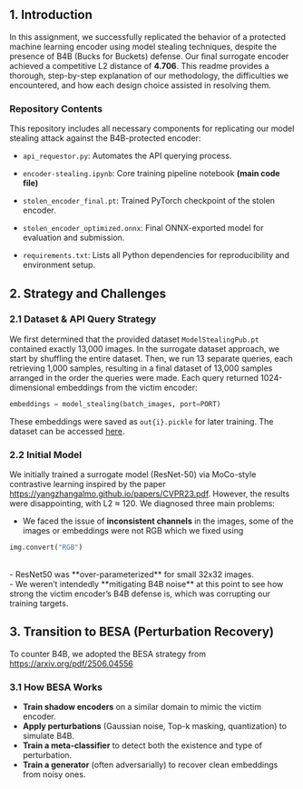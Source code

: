 ## 1. Introduction
In this assignment, we successfully replicated the behavior of a protected machine learning encoder using model stealing techniques, despite the presence of B4B (Bucks for Buckets) defense. Our final surrogate encoder achieved a competitive L2 distance of **4.706**. This readme provides a thorough, step-by-step explanation of our methodology, the difficulties we encountered, and how each design choice assisted in resolving them.

### Repository Contents

This repository includes all necessary components for replicating our model stealing attack against the B4B-protected encoder:

- `api_requestor.py`: Automates the API querying process.

- `encoder-stealing.ipynb`: Core training pipeline notebook **(main code file)**

- `stolen_encoder_final.pt`: Trained PyTorch checkpoint of the stolen encoder.

- `stolen_encoder_optimized.onnx`: Final ONNX-exported model for evaluation and submission.

- `requirements.txt`: Lists all Python dependencies for reproducibility and environment setup.


## 2. Strategy and Challenges
### 2.1 Dataset & API Query Strategy
We first determined that the provided dataset `ModelStealingPub.pt` contained exactly 13,000 images. In the surrogate dataset approach, we start by shuffling the entire dataset. Then, we run 13 separate queries, each retrieving 1,000 samples, resulting in a final dataset of 13,000 samples arranged in the order the queries were made. Each query returned 1024-dimensional embeddings from the victim encoder:

```python
embeddings = model_stealing(batch_images, port=PORT)
```
These embeddings were saved as `out{i}.pickle` for later training. The dataset can be accessed [here](https://drive.google.com/drive/folders/1XYM_9pgHlzaAsTavjNof0jqvw2tHwq_a?usp=drive_link).
### 2.2 Initial Model
We initially trained a surrogate model (ResNet-50) via MoCo-style contrastive learning inspired by the paper https://yangzhangalmo.github.io/papers/CVPR23.pdf. However, the results were disappointing, with L2 ≈ 120. We diagnosed three main problems:
- We faced the issue of **inconsistent channels** in the images, some of the images or embeddings were not RGB which we fixed using 
```python
img.convert("RGB")
```
<br> 
- ResNet50 was **over-parameterized** for small 32x32 images. <br>
- We weren’t intendedly **mitigating B4B noise** at this point to see how strong the victim encoder’s B4B defense is, which was corrupting our training targets. <br>

## 3. Transition to BESA (Perturbation Recovery)
To counter B4B, we adopted the BESA strategy from https://arxiv.org/pdf/2506.04556
### 3.1 How BESA Works
- **Train shadow encoders** on a similar domain to mimic the victim encoder.
- **Apply perturbations** (Gaussian noise, Top-k masking, quantization) to simulate B4B.
- **Train a meta-classifier** to detect both the existence and type of perturbation.
- **Train a generator** (often adversarially) to recover clean embeddings from noisy ones.


